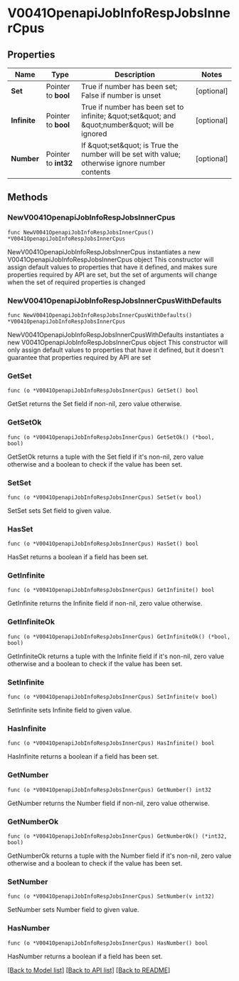# V0041OpenapiJobInfoRespJobsInnerCpus

## Properties

Name | Type | Description | Notes
------------ | ------------- | ------------- | -------------
**Set** | Pointer to **bool** | True if number has been set; False if number is unset | [optional] 
**Infinite** | Pointer to **bool** | True if number has been set to infinite; \&quot;set\&quot; and \&quot;number\&quot; will be ignored | [optional] 
**Number** | Pointer to **int32** | If \&quot;set\&quot; is True the number will be set with value; otherwise ignore number contents | [optional] 

## Methods

### NewV0041OpenapiJobInfoRespJobsInnerCpus

`func NewV0041OpenapiJobInfoRespJobsInnerCpus() *V0041OpenapiJobInfoRespJobsInnerCpus`

NewV0041OpenapiJobInfoRespJobsInnerCpus instantiates a new V0041OpenapiJobInfoRespJobsInnerCpus object
This constructor will assign default values to properties that have it defined,
and makes sure properties required by API are set, but the set of arguments
will change when the set of required properties is changed

### NewV0041OpenapiJobInfoRespJobsInnerCpusWithDefaults

`func NewV0041OpenapiJobInfoRespJobsInnerCpusWithDefaults() *V0041OpenapiJobInfoRespJobsInnerCpus`

NewV0041OpenapiJobInfoRespJobsInnerCpusWithDefaults instantiates a new V0041OpenapiJobInfoRespJobsInnerCpus object
This constructor will only assign default values to properties that have it defined,
but it doesn't guarantee that properties required by API are set

### GetSet

`func (o *V0041OpenapiJobInfoRespJobsInnerCpus) GetSet() bool`

GetSet returns the Set field if non-nil, zero value otherwise.

### GetSetOk

`func (o *V0041OpenapiJobInfoRespJobsInnerCpus) GetSetOk() (*bool, bool)`

GetSetOk returns a tuple with the Set field if it's non-nil, zero value otherwise
and a boolean to check if the value has been set.

### SetSet

`func (o *V0041OpenapiJobInfoRespJobsInnerCpus) SetSet(v bool)`

SetSet sets Set field to given value.

### HasSet

`func (o *V0041OpenapiJobInfoRespJobsInnerCpus) HasSet() bool`

HasSet returns a boolean if a field has been set.

### GetInfinite

`func (o *V0041OpenapiJobInfoRespJobsInnerCpus) GetInfinite() bool`

GetInfinite returns the Infinite field if non-nil, zero value otherwise.

### GetInfiniteOk

`func (o *V0041OpenapiJobInfoRespJobsInnerCpus) GetInfiniteOk() (*bool, bool)`

GetInfiniteOk returns a tuple with the Infinite field if it's non-nil, zero value otherwise
and a boolean to check if the value has been set.

### SetInfinite

`func (o *V0041OpenapiJobInfoRespJobsInnerCpus) SetInfinite(v bool)`

SetInfinite sets Infinite field to given value.

### HasInfinite

`func (o *V0041OpenapiJobInfoRespJobsInnerCpus) HasInfinite() bool`

HasInfinite returns a boolean if a field has been set.

### GetNumber

`func (o *V0041OpenapiJobInfoRespJobsInnerCpus) GetNumber() int32`

GetNumber returns the Number field if non-nil, zero value otherwise.

### GetNumberOk

`func (o *V0041OpenapiJobInfoRespJobsInnerCpus) GetNumberOk() (*int32, bool)`

GetNumberOk returns a tuple with the Number field if it's non-nil, zero value otherwise
and a boolean to check if the value has been set.

### SetNumber

`func (o *V0041OpenapiJobInfoRespJobsInnerCpus) SetNumber(v int32)`

SetNumber sets Number field to given value.

### HasNumber

`func (o *V0041OpenapiJobInfoRespJobsInnerCpus) HasNumber() bool`

HasNumber returns a boolean if a field has been set.


[[Back to Model list]](../README.md#documentation-for-models) [[Back to API list]](../README.md#documentation-for-api-endpoints) [[Back to README]](../README.md)


